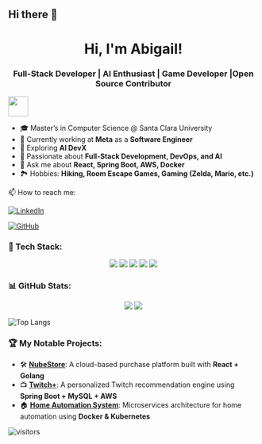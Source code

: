## Hi there 👋

<!--
**AAbiAbi/AAbiAbi** is a ✨ _special_ ✨ repository because its `README.md` (this file) appears on your GitHub profile.

Here are some ideas to get you started:



-->
<h1 align="center">Hi, I'm Abigail!</h1>
<h3 align="center">Full-Stack Developer | AI Enthusiast | Game Developer |Open Source Contributor</h3>

<img src="https://media.giphy.com/media/hvRJCLFzcasrR4ia7z/giphy.gif" width="40px">

- 🎓 Master’s in Computer Science @ Santa Clara University
- 🔭 Currently working at **Meta** as a **Software Engineer**
- 🌱 Exploring **AI DevX**
- 🚀 Passionate about **Full-Stack Development, DevOps, and AI**
- 💬 Ask me about **React, Spring Boot, AWS, Docker**
- 🏞 Hobbies: **Hiking, Room Escape Games, Gaming (Zelda, Mario, etc.)**

📫 How to reach me:

[![LinkedIn](https://img.shields.io/badge/LinkedIn-Profile-blue?style=flat-square&logo=linkedin)](https://www.linkedin.com/in/ningchen-liang-62756b23a/)

[![GitHub](https://img.shields.io/badge/GitHub-AAbiAbi-181717?style=flat-square&logo=github)](https://github.com/AAbiAbi)


### 🚀 Tech Stack:
<p align="center">
  <img src="https://img.shields.io/badge/Java-ED8B00?style=for-the-badge&logo=java&logoColor=white" />
  <img src="https://img.shields.io/badge/Spring_Boot-6DB33F?style=for-the-badge&logo=spring&logoColor=white" />
  <img src="https://img.shields.io/badge/React-61DAFB?style=for-the-badge&logo=react&logoColor=white" />
  <img src="https://img.shields.io/badge/Docker-2496ED?style=for-the-badge&logo=docker&logoColor=white" />
  <img src="https://img.shields.io/badge/AWS-FF9900?style=for-the-badge&logo=amazonaws&logoColor=white" />
</p>


### 📊 GitHub Stats:
<p align="center">
  <img src="https://github-readme-stats.vercel.app/api?username=AAbiAbi&show_icons=true&theme=tokyonight" />
  <img src="https://github-readme-stats.vercel.app/api/top-langs/?username=AAbiAbi&layout=compact&theme=tokyonight" />
</p>

![Top Langs](https://github-readme-stats.vercel.app/api/top-langs/?username=AAbiAbi&layout=compact&theme=tokyonight)


### 🏆 My Notable Projects:
- 🛠 **[NubeStore](https://github.com/AAbiAbi/NubeStore_FrontEnd)**: A cloud-based purchase platform built with **React + Golang**
- 📺 **[Twitch+](https://github.com/AAbiAbi/RecommendTwitch)**: A personalized Twitch recommendation engine using **Spring Boot + MySQL + AWS**
- 🏠 **[Home Automation System](https://github.com/AAbiAbi/SmartHomeControl)**: Microservices architecture for home automation using **Docker & Kubernetes**



![visitors](https://komarev.com/ghpvc/?username=AAbiAbi&color=blue)
